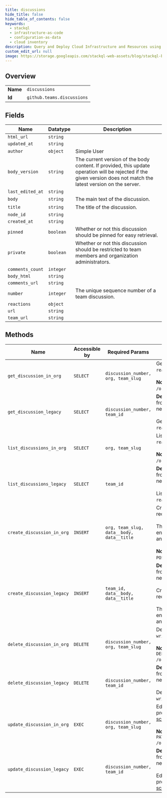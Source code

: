 ```yaml
---
title: discussions
hide_title: false
hide_table_of_contents: false
keywords:
  - stackql
  - infrastructure-as-code
  - configuration-as-data
  - cloud inventory
description: Query and Deploy Cloud Infrastructure and Resources using SQL
custom_edit_url: null
image: https://storage.googleapis.com/stackql-web-assets/blog/stackql-blog-post-featured-image.png
---
```

  
    

## Overview
<table><tbody>
<tr><td><b>Name</b></td><td><code>discussions</code></td></tr>
<tr><td><b>Id</b></td><td><code>github.teams.discussions</code></td></tr>
</tbody></table>

## Fields
| Name | Datatype | Description |
| ---- | -------- | ----------- |
| `html_url` | `string` |  |
| `updated_at` | `string` |  |
| `author` | `object` | Simple User |
| `body_version` | `string` | The current version of the body content. If provided, this update operation will be rejected if the given version does not match the latest version on the server. |
| `last_edited_at` | `string` |  |
| `body` | `string` | The main text of the discussion. |
| `title` | `string` | The title of the discussion. |
| `node_id` | `string` |  |
| `created_at` | `string` |  |
| `pinned` | `boolean` | Whether or not this discussion should be pinned for easy retrieval. |
| `private` | `boolean` | Whether or not this discussion should be restricted to team members and organization administrators. |
| `comments_count` | `integer` |  |
| `body_html` | `string` |  |
| `comments_url` | `string` |  |
| `number` | `integer` | The unique sequence number of a team discussion. |
| `reactions` | `object` |  |
| `url` | `string` |  |
| `team_url` | `string` |  |
## Methods
| Name | Accessible by | Required Params | Description |
| ---- | ------------- | --------------- | ----------- |
| `get_discussion_in_org` | `SELECT` | `discussion_number, org, team_slug` | Get a specific discussion on a team's page. OAuth access tokens require the `read:discussion` [scope](https://docs.github.com/apps/building-oauth-apps/understanding-scopes-for-oauth-apps/).<br /><br />**Note:** You can also specify a team by `org_id` and `team_id` using the route `GET /organizations/{org_id}/team/{team_id}/discussions/{discussion_number}`. |
| `get_discussion_legacy` | `SELECT` | `discussion_number, team_id` | **Deprecation Notice:** This endpoint route is deprecated and will be removed from the Teams API. We recommend migrating your existing code to use the new [Get a discussion](https://docs.github.com/rest/reference/teams#get-a-discussion) endpoint.<br /><br />Get a specific discussion on a team's page. OAuth access tokens require the `read:discussion` [scope](https://docs.github.com/apps/building-oauth-apps/understanding-scopes-for-oauth-apps/). |
| `list_discussions_in_org` | `SELECT` | `org, team_slug` | List all discussions on a team's page. OAuth access tokens require the `read:discussion` [scope](https://docs.github.com/apps/building-oauth-apps/understanding-scopes-for-oauth-apps/).<br /><br />**Note:** You can also specify a team by `org_id` and `team_id` using the route `GET /organizations/{org_id}/team/{team_id}/discussions`. |
| `list_discussions_legacy` | `SELECT` | `team_id` | **Deprecation Notice:** This endpoint route is deprecated and will be removed from the Teams API. We recommend migrating your existing code to use the new [`List discussions`](https://docs.github.com/rest/reference/teams#list-discussions) endpoint.<br /><br />List all discussions on a team's page. OAuth access tokens require the `read:discussion` [scope](https://docs.github.com/apps/building-oauth-apps/understanding-scopes-for-oauth-apps/). |
| `create_discussion_in_org` | `INSERT` | `org, team_slug, data__body, data__title` | Creates a new discussion post on a team's page. OAuth access tokens require the `write:discussion` [scope](https://docs.github.com/apps/building-oauth-apps/understanding-scopes-for-oauth-apps/).<br /><br />This endpoint triggers [notifications](https://docs.github.com/en/github/managing-subscriptions-and-notifications-on-github/about-notifications). Creating content too quickly using this endpoint may result in secondary rate limiting. See "[Secondary rate limits](https://docs.github.com/rest/overview/resources-in-the-rest-api#secondary-rate-limits)" and "[Dealing with secondary rate limits](https://docs.github.com/rest/guides/best-practices-for-integrators#dealing-with-secondary-rate-limits)" for details.<br /><br />**Note:** You can also specify a team by `org_id` and `team_id` using the route `POST /organizations/{org_id}/team/{team_id}/discussions`. |
| `create_discussion_legacy` | `INSERT` | `team_id, data__body, data__title` | **Deprecation Notice:** This endpoint route is deprecated and will be removed from the Teams API. We recommend migrating your existing code to use the new [`Create a discussion`](https://docs.github.com/rest/reference/teams#create-a-discussion) endpoint.<br /><br />Creates a new discussion post on a team's page. OAuth access tokens require the `write:discussion` [scope](https://docs.github.com/apps/building-oauth-apps/understanding-scopes-for-oauth-apps/).<br /><br />This endpoint triggers [notifications](https://docs.github.com/en/github/managing-subscriptions-and-notifications-on-github/about-notifications). Creating content too quickly using this endpoint may result in secondary rate limiting. See "[Secondary rate limits](https://docs.github.com/rest/overview/resources-in-the-rest-api#secondary-rate-limits)" and "[Dealing with secondary rate limits](https://docs.github.com/rest/guides/best-practices-for-integrators#dealing-with-secondary-rate-limits)" for details. |
| `delete_discussion_in_org` | `DELETE` | `discussion_number, org, team_slug` | Delete a discussion from a team's page. OAuth access tokens require the `write:discussion` [scope](https://docs.github.com/apps/building-oauth-apps/understanding-scopes-for-oauth-apps/).<br /><br />**Note:** You can also specify a team by `org_id` and `team_id` using the route `DELETE /organizations/{org_id}/team/{team_id}/discussions/{discussion_number}`. |
| `delete_discussion_legacy` | `DELETE` | `discussion_number, team_id` | **Deprecation Notice:** This endpoint route is deprecated and will be removed from the Teams API. We recommend migrating your existing code to use the new [`Delete a discussion`](https://docs.github.com/rest/reference/teams#delete-a-discussion) endpoint.<br /><br />Delete a discussion from a team's page. OAuth access tokens require the `write:discussion` [scope](https://docs.github.com/apps/building-oauth-apps/understanding-scopes-for-oauth-apps/). |
| `update_discussion_in_org` | `EXEC` | `discussion_number, org, team_slug` | Edits the title and body text of a discussion post. Only the parameters you provide are updated. OAuth access tokens require the `write:discussion` [scope](https://docs.github.com/apps/building-oauth-apps/understanding-scopes-for-oauth-apps/).<br /><br />**Note:** You can also specify a team by `org_id` and `team_id` using the route `PATCH /organizations/{org_id}/team/{team_id}/discussions/{discussion_number}`. |
| `update_discussion_legacy` | `EXEC` | `discussion_number, team_id` | **Deprecation Notice:** This endpoint route is deprecated and will be removed from the Teams API. We recommend migrating your existing code to use the new [Update a discussion](https://docs.github.com/rest/reference/teams#update-a-discussion) endpoint.<br /><br />Edits the title and body text of a discussion post. Only the parameters you provide are updated. OAuth access tokens require the `write:discussion` [scope](https://docs.github.com/apps/building-oauth-apps/understanding-scopes-for-oauth-apps/). |
